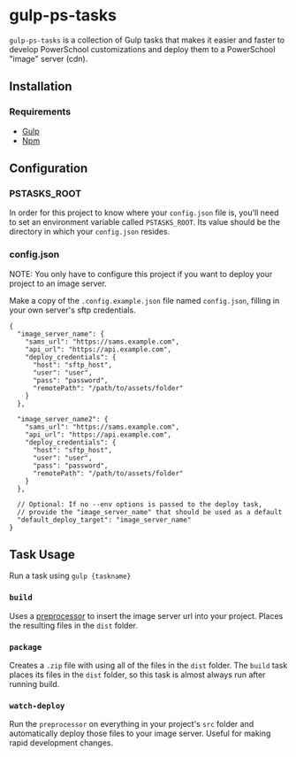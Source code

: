 # gulp-ps-tasks
`gulp-ps-tasks` is a collection of Gulp tasks that makes it easier and faster to develop PowerSchool customizations and deploy them to a PowerSchool "image" server (cdn).


## Installation
### Requirements
- [Gulp](https://github.com/gulpjs/gulp/blob/master/docs/getting-started.md/)
- [Npm](https://www.npmjs.com/)

## Configuration
### PSTASKS_ROOT
In order for this project to know where your `config.json` file is, you'll need to set an environment variable called `PSTASKS_ROOT`. Its value should be the directory in which your `config.json` resides.
### config.json
NOTE: You only have to configure this project if you want to deploy your project to an image server.

Make a copy of the `.config.example.json` file named `config.json`, filling in your own server's sftp credentials.

```
{
  "image_server_name": {
    "sams_url": "https://sams.example.com",
    "api_url": "https://api.example.com",
    "deploy_credentials": {
      "host": "sftp_host",
      "user": "user",
      "pass": "password",
      "remotePath": "/path/to/assets/folder"
    }
  },

  "image_server_name2": {
    "sams_url": "https://sams.example.com",
    "api_url": "https://api.example.com",
    "deploy_credentials": {
      "host": "sftp_host",
      "user": "user",
      "pass": "password",
      "remotePath": "/path/to/assets/folder"
    }
  },
  
  // Optional: If no --env options is passed to the deploy task, 
  // provide the "image_server_name" that should be used as a default
  "default_deploy_target": "image_server_name"
}

```

## Task Usage
Run a task using `gulp {taskname}`
### `build`
Uses a  [preprocessor](https://www.npmjs.com/package/preprocessor) to insert the image server url into your project. Places the resulting files in the `dist` folder.

### `package`
Creates a `.zip` file with using all of the files in the `dist` folder. The `build` task places its files in the `dist` folder, so this task is almost always run after running build.

### `watch-deploy`
Run the `preprocessor` on everything in your project's `src` folder and automatically deploy those files to your image server. Useful for making rapid development changes.

